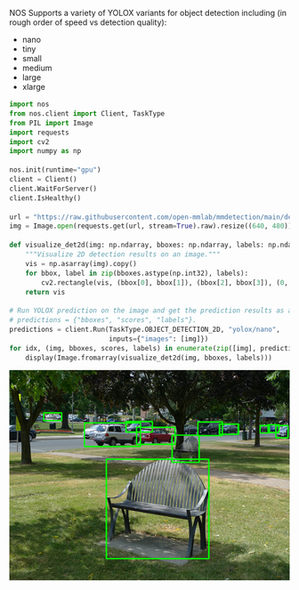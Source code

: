 NOS Supports a variety of YOLOX variants for object detection including (in rough order of speed vs detection quality):

- nano
- tiny
- small
- medium
- large
- xlarge

```python
import nos
from nos.client import Client, TaskType
from PIL import Image
import requests
import cv2
import numpy as np

nos.init(runtime="gpu")
client = Client()
client.WaitForServer()
client.IsHealthy()

url = "https://raw.githubusercontent.com/open-mmlab/mmdetection/main/demo/demo.jpg"
img = Image.open(requests.get(url, stream=True).raw).resize((640, 480))

def visualize_det2d(img: np.ndarray, bboxes: np.ndarray, labels: np.ndarray) -> np.ndarray:
    """Visualize 2D detection results on an image."""
    vis = np.asarray(img).copy()
    for bbox, label in zip(bboxes.astype(np.int32), labels):
        cv2.rectangle(vis, (bbox[0], bbox[1]), (bbox[2], bbox[3]), (0, 255, 0), 2)
    return vis

# Run YOLOX prediction on the image and get the prediction results as a dictionary.
# predictions = {"bboxes", "scores", "labels"}.
predictions = client.Run(TaskType.OBJECT_DETECTION_2D, "yolox/nano",
                         inputs={"images": [img]})
for idx, (img, bboxes, scores, labels) in enumerate(zip([img], predictions["bboxes"], predictions["scores"], predictions["scores"])):
    display(Image.fromarray(visualize_det2d(img, bboxes, labels)))
```

![Detections](../assets/bench_park_detections.png)
